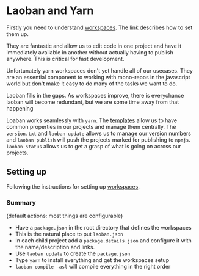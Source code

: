 # Laoban and Yarn

Firstly you need to understand [workspaces](https://yarnpkg.com/features/workspaces). The 
link describes how to set them up.

They are fantastic and allow us to edit code in one project and have it 
immediately available in another without actually having to publish anywhere. This
is critical for fast development.

Unfortunately yarn workspaces don't yet handle all of our usecases. They 
are an essential component to working with mono-repos in the javascript world
but don't make it easy to do many of the tasks we want to do.

Laoban fills in the gaps. As workspaces improve, there is everychance laoban will 
become redundant, but we are some time away from that happening

Loaban works seamlessly with `yarn`. The [templates](TEMPLATES.md) allow us
to have common properties in our projects and manage them centrally. The 
`version.txt` and `laoban update`  allows us to manage our version numbers and 
`laoban publish` will push the projects marked for publishing to `npmjs`. `laoban status`
allows us to get a grasp of what is going on across our projects.

## Setting up
Following the instructions for setting up  [workspaces](https://yarnpkg.com/features/workspaces). 

### Summary
(default actions: most things are configurable)
* Have a `package.json` in the root directory that defines the workspaces
* This is the natural place to put `laoban.json`
* In each child project add a `package.details.json` and configure it with the name/description and links.
* Use `laoban update` to create the `package.json`
* Type `yarn` to install everything and get the workspaces setup
* `laoban compile -asl` will compile everything in the right order
